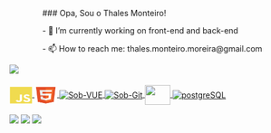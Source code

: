 <div style="display: flex;justify-content: center;">
  <div>
      <p>### Opa, Sou o Thales Monteiro!</p>
      <p>- 🔭 I’m currently working on front-end and back-end</p>
      <p>- 📫 How to reach me: thales.monteiro.moreira@gmail.com</p>
  </div>
</div>
  <div>
  <a href="https://github.com/ThalesMonteir0">
  <img height="180em" src="https://github-readme-stats.vercel.app/api/top-langs/?username=ThalesMonteir0&layout=compact&langs_count=7&theme=synthwave"/>
</div>
  
 <div style="display: inline_block"><br>
  <img align="center" alt="Sob-Js" height="30" width="40" src="https://raw.githubusercontent.com/devicons/devicon/master/icons/javascript/javascript-plain.svg">
  <img align="center" alt="Sob-HTML" height="30" width="40" src="https://raw.githubusercontent.com/devicons/devicon/master/icons/html5/html5-original.svg">
  <img align="center" alt="Sob-VUE" height="30" width="40" src="https://cdn.jsdelivr.net/gh/devicons/devicon/icons/vuejs/vuejs-original.svg" />
  <img align="center" alt="Sob-Git" height="30" width="40" src="https://cdn.jsdelivr.net/gh/devicons/devicon/icons/git/git-plain.svg">
  <img align="center" height="35" width="45" src="https://cdn.jsdelivr.net/gh/devicons/devicon/icons/go/go-original.svg" />
  <img align="center" alt="postgreSQL" height="35" width="45" src="https://cdn.jsdelivr.net/gh/devicons/devicon/icons/postgresql/postgresql-original.svg"/>
          
            
          
   
   
  <div> 
  <br>
  <a href="https://www.instagram.com/_thalesmonteiro/" target="_blank"><img src="https://img.shields.io/badge/-Instagram-%23E4405F?style=for-the-badge&logo=instagram&logoColor=white" target="_blank"></a>
  <a href = "mailto:thales.monteiro.moreira@gmail.com"><img src="https://img.shields.io/badge/-Gmail-%23333?style=for-the-badge&logo=gmail&logoColor=white" target="_blank"></a>
  <a href="https://www.linkedin.com/in/thales-monteiro-b85759235/" target="_blank"><img src="https://img.shields.io/badge/-LinkedIn-%230077B5?style=for-the-badge&logo=linkedin&logoColor=white" target="_blank"></a> 
 
 
</div>
